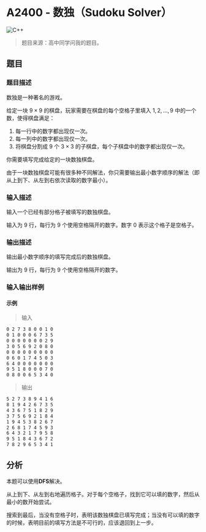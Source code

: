 # A2400 - 数独（Sudoku Solver）

![C++](https://img.shields.io/badge/C++-AC-green)

> 题目来源：高中同学问我的题目。

## 题目

### 题目描述

数独是一种著名的游戏。

给定一块 $9 \times 9$ 的棋盘，玩家需要在棋盘的每个空格子里填入 $1,2,...,9$ 中的一个数，使得棋盘满足：

1. 每一行中的数字都出现仅一次。
2. 每一列中的数字都出现仅一次。
3. 将棋盘分割成 9 个 $3 \times 3$ 的子棋盘，每个子棋盘中的数字都出现仅一次。

你需要填写完成给定的一块数独棋盘。

由于一块数独棋盘可能有很多种不同解法，你只需要输出最小数字顺序的解法（即从上到下、从左到右依次读取的数字最小）。

### 输入描述

输入一个已经有部分格子被填写的数独棋盘。

输入为 9 行，每行为 9 个使用空格隔开的数字。数字 0 表示这个格子是空格子。

### 输出描述

输出最小数字顺序的填写完成后的数独棋盘。

输出为 9 行，每行为 9 个使用空格隔开的数字。

### 输入输出样例

#### 示例

> 输入

```txt
0 2 7 3 8 0 0 1 0
0 1 0 0 0 6 7 3 5
0 0 0 0 0 0 0 2 9
3 0 5 6 9 2 0 8 0
0 0 0 0 0 0 0 0 0
0 6 0 1 7 4 5 0 3
6 4 0 0 0 0 0 0 0
9 5 1 8 0 0 0 7 0
0 8 0 0 6 5 3 4 0
```

> 输出

```txt
5 2 7 3 8 9 4 1 6
8 1 9 4 2 6 7 3 5
4 3 6 7 5 1 8 2 9
3 7 5 6 9 2 1 8 4
1 9 4 5 3 8 2 6 7
2 6 8 1 7 4 5 9 3
6 4 3 2 1 7 9 5 8
9 5 1 8 4 3 6 7 2
7 8 2 9 6 5 3 4 1
```

## 分析

本题可以使用**DFS**解决。

从上到下、从左到右地遍历格子。对于每个空格子，找到它可以填的数字，然后从最小的数开始尝试。

搜索到最后，当没有空格子时，表明该数独棋盘已填写完成；当没有可以填的数字的时候，表明目前的填写方法是不可行的，应该退回到上一步。
